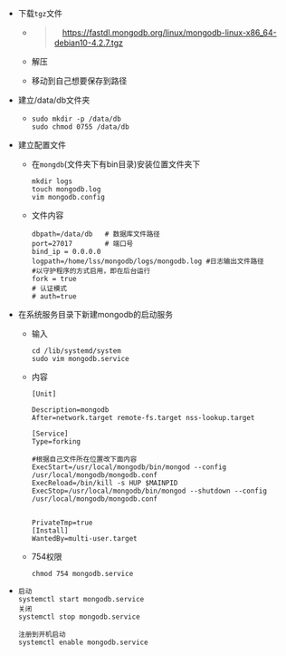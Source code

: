 - 下载`tgz`文件
  - > 　https://fastdl.mongodb.org/linux/mongodb-linux-x86_64-debian10-4.2.7.tgz

  - 解压

  - 移动到自己想要保存到路径

- 建立/data/db文件夹

  - ```shell
    sudo mkdir -p /data/db
    sudo chmod 0755 /data/db
    ```

- 建立配置文件

  - 在`mongdb`(文件夹下有bin目录)安装位置文件夹下

    ```shell
    mkdir logs
    touch mongodb.log
    vim mongodb.config
    ```

  - 文件内容

    ```shell
    dbpath=/data/db   # 数据库文件路径
    port=27017        # 端口号
    bind_ip = 0.0.0.0
    logpath=/home/lss/mongodb/logs/mongodb.log #日志输出文件路径
    #以守护程序的方式启用，即在后台运行
    fork = true
    # 认证模式
    # auth=true
    ```

- 在系统服务目录下新建mongodb的启动服务

  - 输入

    ```shell
    cd /lib/systemd/system
    sudo vim mongodb.service
    ```

  - 内容

    ```shell
    [Unit]
      
    Description=mongodb
    After=network.target remote-fs.target nss-lookup.target
      
    [Service]
    Type=forking
    
    #根据自己文件所在位置改下面内容
    ExecStart=/usr/local/mongodb/bin/mongod --config /usr/local/mongodb/mongodb.conf   
    ExecReload=/bin/kill -s HUP $MAINPID
    ExecStop=/usr/local/mongodb/bin/mongod --shutdown --config /usr/local/mongodb/mongodb.conf
    
    
    PrivateTmp=true
    [Install]
    WantedBy=multi-user.target
    ```

  - 754权限

    ```shell
    chmod 754 mongodb.service
    ```

- ```
  启动
  systemctl start mongodb.service
  关闭
  systemctl stop mongodb.service
  
  注册到开机启动
  systemctl enable mongodb.service
  ```

